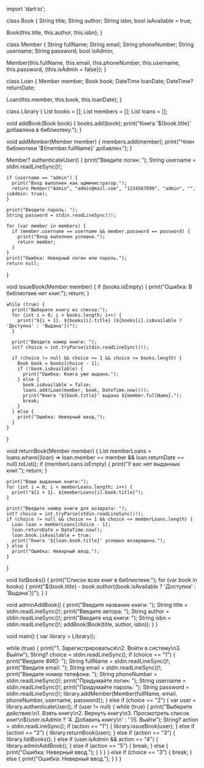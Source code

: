 import 'dart:io';

class Book {
  String title;
  String author;
  String isbn;
  bool isAvailable = true;

  Book(this.title, this.author, this.isbn);
}

class Member {
  String fullName;
  String email;
  String phoneNumber;
  String username;
  String password;
  bool isAdmin;

  Member(this.fullName, this.email, this.phoneNumber, this.username, this.password, {this.isAdmin = false});
}

class Loan {
  Member member;
  Book book;
  DateTime loanDate;
  DateTime? returnDate;

  Loan(this.member, this.book, this.loanDate);
}

class Library {
  List<Book> books = [];
  List<Member> members = [];
  List<Loan> loans = [];

  void addBook(Book book) {
    books.add(book);
    print("Книга '${book.title}' добавлена в библиотеку.");
  }

  void addMember(Member member) {
    members.add(member);
    print("Член библиотеки '${member.fullName}' добавлен.");
  }

  Member? authenticateUser() {
    print("Введите логин: ");
    String username = stdin.readLineSync()!;
    
    if (username == "admin") {
      print("Вход выполнен как администратор.");
      return Member("Admin", "admin@mail.com", "1234567890", "admin", "", isAdmin: true);
    }
    
    print("Введите пароль: ");
    String password = stdin.readLineSync()!;

    for (var member in members) {
      if (member.username == username && member.password == password) {
        print("Вход выполнен успешно.");
        return member;
      }
    }
    print("Ошибка: Неверный логин или пароль.");
    return null;
  }

  void issueBook(Member member) {
    if (books.isEmpty) {
      print("Ошибка: В библиотеке нет книг.");
      return;
    }
    
    while (true) {
      print("Выберите книгу из списка:");
      for (int i = 0; i < books.length; i++) {
        print("${i + 1}. ${books[i].title} (${books[i].isAvailable ? 'Доступна' : 'Выдана'})");
      }

      print("Введите номер книги: ");
      int? choice = int.tryParse(stdin.readLineSync()!);
      
      if (choice != null && choice >= 1 && choice <= books.length) {
        Book book = books[choice - 1];
        if (!book.isAvailable) {
          print("Ошибка: Книга уже выдана.");
        } else {
          book.isAvailable = false;
          loans.add(Loan(member, book, DateTime.now()));
          print("Книга '${book.title}' выдана ${member.fullName}.");
          break;
        }
      } else {
        print("Ошибка: Неверный ввод.");
      }
    }
  }

  void returnBook(Member member) {
    List<Loan> memberLoans = loans.where((loan) => loan.member == member && loan.returnDate == null).toList();
    if (memberLoans.isEmpty) {
      print("У вас нет выданных книг.");
      return;
    }

    print("Ваши выданные книги:");
    for (int i = 0; i < memberLoans.length; i++) {
      print("${i + 1}. ${memberLoans[i].book.title}");
    }

    print("Введите номер книги для возврата: ");
    int? choice = int.tryParse(stdin.readLineSync()!);
    if (choice != null && choice >= 1 && choice <= memberLoans.length) {
      Loan loan = memberLoans[choice - 1];
      loan.returnDate = DateTime.now();
      loan.book.isAvailable = true;
      print("Книга '${loan.book.title}' успешно возвращена.");
    } else {
      print("Ошибка: Неверный ввод.");
    }
  }

  void listBooks() {
    print("Список всех книг в библиотеке:");
    for (var book in books) {
      print("${book.title} - ${book.author} (${book.isAvailable ? 'Доступна' : 'Выдана'})");
    }
  }

  void adminAddBook() {
    print("Введите название книги: ");
    String title = stdin.readLineSync()!;
    print("Введите автора: ");
    String author = stdin.readLineSync()!;
    print("Введите код книги: ");
    String isbn = stdin.readLineSync()!;
    addBook(Book(title, author, isbn));
  }
}

void main() {
  var library = Library();

  while (true) {
    print("1. Зарегистрироваться\n2. Войти в систему\n3. Выйти");
    String? choice = stdin.readLineSync();
    if (choice == "1") {
      print("Введите ФИО: ");
      String fullName = stdin.readLineSync()!;
      print("Введите email: ");
      String email = stdin.readLineSync()!;
      print("Введите номер телефона: ");
      String phoneNumber = stdin.readLineSync()!;
      print("Придумайте логин: ");
      String username = stdin.readLineSync()!;
      print("Придумайте пароль: ");
      String password = stdin.readLineSync()!;
      library.addMember(Member(fullName, email, phoneNumber, username, password));
    } else if (choice == "2") {
      var user = library.authenticateUser();
      if (user != null) {
        while (true) {
          print("Выберите действие:\n1. Взять книгу\n2. Вернуть книгу\n3. Просмотреть список книг\n${user.isAdmin ? '4. Добавить книгу\n' : ''}5. Выйти");
          String? action = stdin.readLineSync();
          if (action == "1") {
            library.issueBook(user);
          } else if (action == "2") {
            library.returnBook(user);
          } else if (action == "3") {
            library.listBooks();
          } else if (user.isAdmin && action == "4") {
            library.adminAddBook();
          } else if (action == "5") {
            break;
          } else {
            print("Ошибка: Неверный ввод.");
          }
        }
      }
    } else if (choice == "3") {
      break;
    } else {
      print("Ошибка: Неверный ввод.");
    }
  }
}
